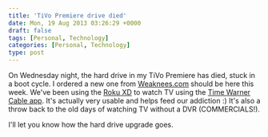 ```yaml
---
title: 'TiVo Premiere drive died'
date: Mon, 19 Aug 2013 03:26:29 +0000
draft: false
tags: [Personal, Technology]
categories: [Personal, Technology]
type: post
---
```


On Wednesday night, the hard drive in my TiVo Premiere has died, stuck in a boot cycle. I ordered a new one from [Weaknees.com](https://www.weaknees.com/) should be here this week. We've been using the [Roku XD](http://www.roku.com/) to watch TV using the [Time Warner Cable app](http://www.roku.com/channels/#!details/23048/time-warner-cable). It's actually very usable and helps feed our addiction :) It's also a throw back to the old days of watching TV without a DVR (COMMERCIALS!).

I'll let you know how the hard drive upgrade goes.